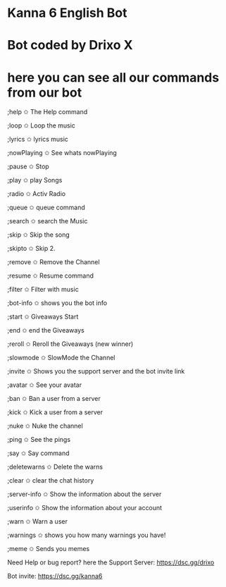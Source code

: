# Kanna 6 English Bot
# Bot coded by Drixo X
# here you can see all our commands from our bot

;help ✩ The Help command

;loop ✩ Loop the music

;lyrics ✩ lyrics music

;nowPlaying ✩ See whats nowPlaying

;pause ✩ Stop

;play ✩ play Songs

;radio ✩ Activ Radio

;queue ✩ queue command

;search ✩ search the Music

;skip ✩ Skip the song

;skipto ✩ Skip 2.

;remove ✩ Remove the Channel

;resume ✩ Resume command

;filter ✩ Filter with music

;bot-info ✩ shows you the bot info

;start ✩ Giveaways Start

;end ✩ end the Giveaways

;reroll ✩ Reroll the Giveaways (new winner)

;slowmode ✩ SlowMode the Channel

;invite ✩ Shows you the support server and the bot invite link

;avatar ✩ See your avatar

;ban ✩ Ban a user from a server

;kick ✩ Kick a user from a server

;nuke ✩ Nuke the channel

;ping ✩ See the pings

;say ✩ Say command

;deletewarns ✩ Delete the warns

;clear ✩ clear the chat history

;server-info ✩ Show the information about the server

;userinfo ✩ Show the information about your account

;warn ✩ Warn a user

;warnings ✩ shows you how many warnings you have!

;meme ✩ Sends you memes

Need Help or bug report? here the Support Server: https://dsc.gg/drixo

Bot invite: https://dsc.gg/kanna6
